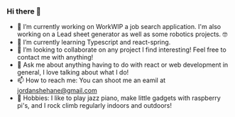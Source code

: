 ### Hi there 👋

- 🔭 I’m currently working on WorkWIP a job search application. I'm also working on a Lead sheet generator as well as some robotics projects. 🤓
- 🌱 I’m currently learning Typescript and react-spring.
- 👯 I’m looking to collaborate on any project I find interesting! Feel free to contact me with anything!
- 💬 Ask me about anything having to do with react or web development in general, I love talking about what I do!
- 📫 How to reach me: You can shoot me an eamil at jordanshehane@gmail.com
- 🎉 Hobbies: I like to play jazz piano, make little gadgets with raspberry pi's, and I rock climb regularly indoors and outdoors!

